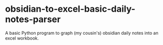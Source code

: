 # obsidian-to-excel-basic-daily-notes-parser
A basic Python program to graph (my cousin's) obsidian daily notes into an excel workbook.
